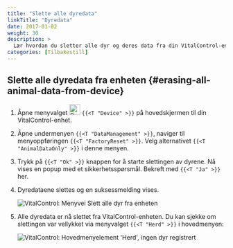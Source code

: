```yaml
---
title: "Slette alle dyredata"
linkTitle: "Dyredata"
date: 2017-01-02
weight: 30
description: >
  Lær hvordan du sletter alle dyr og deres data fra din VitalControl-enhet.
categories: [Tilbakestill]
---
```

## Slette alle dyredata fra enheten {#erasing-all-animal-data-from-device}

1. Åpne menyvalget <img src="/icons/device.svg" width="25" align="bottom" alt="Device" /> `{{<T "Device" >}}` på hovedskjermen til din VitalControl-enhet.

1. Åpne undermenyen `{{<T "DataManagement" >}}`, naviger til menyoppføringen `{{<T "FactoryReset" >}}`. Velg alternativet `{{<T "AnimalDataOnly" >}}` i denne menyen.

1. Trykk på `{{<T "Ok" >}}` knappen for å starte slettingen av dyrene. Nå vises en popup med et sikkerhetsspørsmål. Bekreft med `{{<T "Ja" >}}` her.

1. Dyredataene slettes og en suksessmelding vises.

   ![VitalControl: Menyvei Slett alle dyr fra enheten](../images/eraseanimals.png "Slett alle dyr")

1. Alle dyredata er nå slettet fra VitalControl-enheten. Du kan sjekke om slettingen var vellykket via menyvalget `{{<T "Herd" >}}` i hovedmenyen:

   ![VitalControl: Hovedmenyelement 'Herd', ingen dyr registrert](../images/no-animals.png "Ingen dyr registrert")
